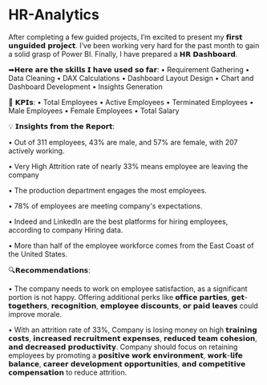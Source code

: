 # HR-Analytics

After completing a few guided projects, I’m excited to present my 𝗳𝗶𝗿𝘀𝘁 𝘂𝗻𝗴𝘂𝗶𝗱𝗲𝗱 𝗽𝗿𝗼𝗷𝗲𝗰𝘁. I’ve been working very hard for the past month to gain a solid grasp of Power BI. Finally, I have prepared a 𝗛𝗥 𝗗𝗮𝘀𝗵𝗯𝗼𝗮𝗿𝗱. 

➡𝗛𝗲𝗿𝗲 𝗮𝗿𝗲 𝘁𝗵𝗲 𝘀𝗸𝗶𝗹𝗹𝘀 𝗜 𝗵𝗮𝘃𝗲 𝘂𝘀𝗲𝗱 𝘀𝗼 𝗳𝗮𝗿:
• Requirement Gathering
• Data Cleaning
• DAX Calculations
• Dashboard Layout Design
• Chart and Dashboard Development
• Insights Generation

💎 𝗞𝗣𝗜𝘀:
• Total Employees
• Active Employees
• Terminated Employees
• Male Employees
• Female Employees
• Total Salary

💡 𝗜𝗻𝘀𝗶𝗴𝗵𝘁𝘀 𝗳𝗿𝗼𝗺 𝘁𝗵𝗲 𝗥𝗲𝗽𝗼𝗿𝘁:

• Out of 311 employees, 43% are male, and 57% are female, with 207 actively working.

• Very High Attrition rate of nearly 33% means employee are leaving the company

• The production department engages the most employees.

• 78% of employees are meeting company's expectations.

• Indeed and LinkedIn are the best platforms for hiring employees, according to company Hiring data.

• More than half of the employee workforce comes from the East Coast of the United States.

🔍𝗥𝗲𝗰𝗼𝗺𝗺𝗲𝗻𝗱𝗮𝘁𝗶𝗼𝗻𝘀:

• The company needs to work on employee satisfaction, as a significant portion is not happy. Offering additional perks like 𝗼𝗳𝗳𝗶𝗰𝗲 𝗽𝗮𝗿𝘁𝗶𝗲𝘀, 𝗴𝗲𝘁-𝘁𝗼𝗴𝗲𝘁𝗵𝗲𝗿𝘀, 𝗿𝗲𝗰𝗼𝗴𝗻𝗶𝘁𝗶𝗼𝗻, 𝗲𝗺𝗽𝗹𝗼𝘆𝗲𝗲 𝗱𝗶𝘀𝗰𝗼𝘂𝗻𝘁𝘀, 𝗼𝗿 𝗽𝗮𝗶𝗱 𝗹𝗲𝗮𝘃𝗲𝘀 could improve morale.

• With an attrition rate of 33%, Company is losing money on high 𝘁𝗿𝗮𝗶𝗻𝗶𝗻𝗴 𝗰𝗼𝘀𝘁𝘀, 𝗶𝗻𝗰𝗿𝗲𝗮𝘀𝗲𝗱 𝗿𝗲𝗰𝗿𝘂𝗶𝘁𝗺𝗲𝗻𝘁 𝗲𝘅𝗽𝗲𝗻𝘀𝗲𝘀, 𝗿𝗲𝗱𝘂𝗰𝗲𝗱 𝘁𝗲𝗮𝗺 𝗰𝗼𝗵𝗲𝘀𝗶𝗼𝗻, 𝗮𝗻𝗱 𝗱𝗲𝗰𝗿𝗲𝗮𝘀𝗲𝗱 𝗽𝗿𝗼𝗱𝘂𝗰𝘁𝗶𝘃𝗶𝘁𝘆. Company should focus on retaining employees by promoting a 𝗽𝗼𝘀𝗶𝘁𝗶𝘃𝗲 𝘄𝗼𝗿𝗸 𝗲𝗻𝘃𝗶𝗿𝗼𝗻𝗺𝗲𝗻𝘁, 𝘄𝗼𝗿𝗸-𝗹𝗶𝗳𝗲 𝗯𝗮𝗹𝗮𝗻𝗰𝗲, 𝗰𝗮𝗿𝗲𝗲𝗿 𝗱𝗲𝘃𝗲𝗹𝗼𝗽𝗺𝗲𝗻𝘁 𝗼𝗽𝗽𝗼𝗿𝘁𝘂𝗻𝗶𝘁𝗶𝗲𝘀, 𝗮𝗻𝗱 𝗰𝗼𝗺𝗽𝗲𝘁𝗶𝘁𝗶𝘃𝗲 𝗰𝗼𝗺𝗽𝗲𝗻𝘀𝗮𝘁𝗶𝗼𝗻 to reduce attrition.
